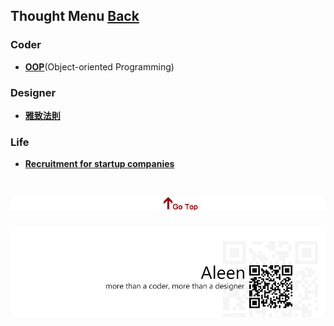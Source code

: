 ## Thought Menu	[Back](./../Readme.md)

### Coder
* [**OOP**](./OOP/OOP.md)(Object-oriented Programming)

### Designer
* [**雅致法則**](./elegant/elegant.md)

### Life
* [**Recruitment for startup companies**](./recruitment/recruitment.md)

<a href="#" style="left:200px;"><img src="./../pic/gotop.png"></a>
=====
<a href="http://aleen42.github.io/" target="_blank" ><img src="./../pic/tail.gif"></a>
